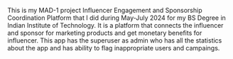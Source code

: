 This is my MAD-1 project Influencer Engagement and Sponsorship Coordination Platform that I did during May-July 2024 for my BS Degree in Indian Institute of Technology. It is a platform that connects the influencer 
and sponsor for marketing products and get monetary benefits for influencer. This app has the superuser as admin who has all the statistics about the app and has ability to flag inappropriate users and campaings.
